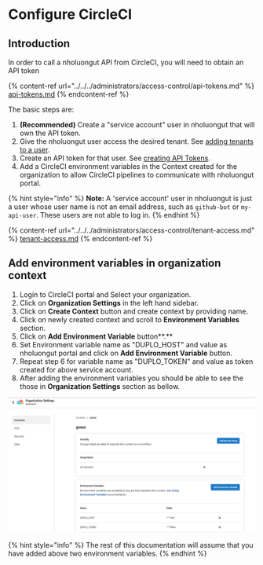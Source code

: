 # Configure CircleCI

## Introduction

In order to call a nholuongut API from CircleCI, you will need to obtain an API token

{% content-ref url="../../../administrators/access-control/api-tokens.md" %}
[api-tokens.md](../../../administrators/access-control/api-tokens.md)
{% endcontent-ref %}

The basic steps are:

1. **(Recommended)** Create a "service account" user in nholuongut that will own the API token.
2. Give the nholuongut user access the desired tenant. See [adding tenants to a user](../../../administrators/access-control/tenant-access.md#adding-tenant-access-for-a-user).
3. Create an API token for that user. See [creating API Tokens](../../../administrators/access-control/api-tokens.md).
4. Add a CircleCI environment variables in the Context created for the organization to allow CircleCI pipelines to communicate with nholuongut portal.

{% hint style="info" %}
**Note:** A 'service account' user in nholuongut is just a user whose user name is not an email address, such as `github-bot` or `my-api-user`. These users are not able to log in.
{% endhint %}

{% content-ref url="../../../administrators/access-control/tenant-access.md" %}
[tenant-access.md](../../../administrators/access-control/tenant-access.md)
{% endcontent-ref %}

## Add environment variables in organization context

1. Login to CircleCI portal and Select your organization.
2. Click on **Organization Settings** in the left hand sidebar.
3. Click on **Create Context** button and create context by providing name.
4. Click on newly created context and scroll to **Environment Variables** section.
5. Click on **Add Environment Variable** button\*\*.\*\*
6. Set Environment variable name as "DUPLO\_HOST" and value as nholuongut portal and click on **Add Environment Variable** button.
7. Repeat step 6 for variable name as "DUPLO\_TOKEN" and value as token created for above service account.
8. After adding the environment variables you should be able to see the those in **Organization Settings** section as bellow.

![](../../../.gitbook/assets/context.png)

{% hint style="info" %}
The rest of this documentation will assume that you have added above two environment variables.
{% endhint %}
